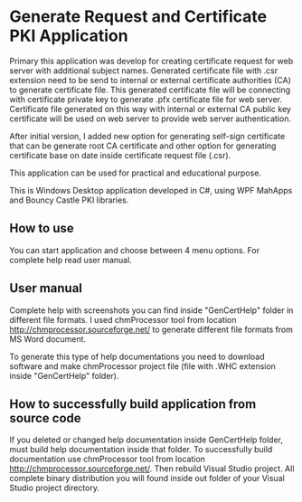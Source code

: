# Generate Request and Certificate PKI Application

Primary this application was develop for creating certificate request for web server with additional subject names.
Generated certificate file with .csr extension need to be send to internal or external certificate authorities (CA) to generate certificate file. This generated certificate file will be connecting with certificate private key to generate .pfx certificate file for web server.
Certificate file generated on this way with internal or external CA public key certificate will be used on web server to provide web server authentication.

After initial version, I added new option for generating self-sign certificate that can be generate root CA certificate and other option for generating certificate base on date inside certificate request file (.csr).

This application can be used for practical and educational purpose.
	
This is Windows Desktop application developed in C#, using WPF MahApps and Bouncy Castle PKI libraries.

## How to use

You can start application and choose between 4 menu options. For complete help read user manual.

## User manual
	
Complete help with screenshots you can find inside "GenCertHelp" folder in different file formats.
I used chmProcessor tool from location http://chmprocessor.sourceforge.net/ to generate different file formats from MS Word document.

To generate this type of help documentations you need to download software and make chmProcessor project file (file with .WHC extension inside "GenCertHelp" folder).

## How to successfully build application from source code

If you deleted or changed help documentation inside GenCertHelp folder, must build help documentation inside that folder.
To successfully build documentation use chmProcessor tool from location http://chmprocessor.sourceforge.net/.
Then rebuild Visual Studio project.
All complete binary distribution you will found inside out folder of your Visual Studio project directory.
